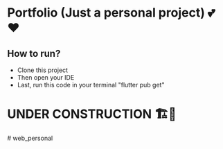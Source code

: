 # Portfolio (Just a personal project) 💕❤️

## How to run?
- Clone this project
- Then open your IDE
- Last, run this code in your terminal "flutter pub get"

# UNDER CONSTRUCTION 🏗️🚧
#   w e b _ p e r s o n a l  
 